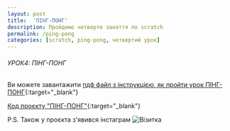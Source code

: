 ```yaml
---
layout: post
title:  'ПІНГ-ПОНГ'
description: Пройдемо четверте заняття по scratch
permalink: /ping-pong
categories: [scratch, ping-pong, четвертий урок]
---
```


###### УРОК4: ПІНГ-ПОНГ
  
Ви можете завантажити [пдф файл з інструкцією, як пройти урок ПІНГ-ПОНГ](https://osvita-code.github.io/scratch/pdf/4.pdf){:target="_blank"}   

[Код проєкту "ПІНГ-ПОНГ"](https://scratch.mit.edu/projects/351994663){:target="_blank"}  

P.S. Також у проєкта з'явився інстаграм
![Візитка](https://osvita-code.github.io/scratch/images/osvita_code_nametag.png)
